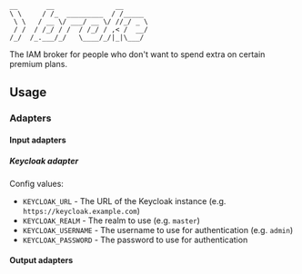 ```
__       __               __
\ \     / /_  _________  / /_____
 \ \   / __ \/ ___/ __ \/ //_/ _ \
 / /  / /_/ / /  / /_/ / ,< /  __/
/_/  /_.___/_/   \____/_/|_|\___/

```

[//]: # "https://patorjk.com/software/taag/#p=display&f=Slant&t=%3E%20broke"

The IAM broker for people who don't want to spend extra on certain premium plans.

## Usage

### Adapters

#### Input adapters

##### Keycloak adapter

Config values:

- `KEYCLOAK_URL` - The URL of the Keycloak instance (e.g. `https://keycloak.example.com`)
- `KEYCLOAK_REALM` - The realm to use (e.g. `master`)
- `KEYCLOAK_USERNAME` - The username to use for authentication (e.g. `admin`)
- `KEYCLOAK_PASSWORD` - The password to use for authentication

#### Output adapters
